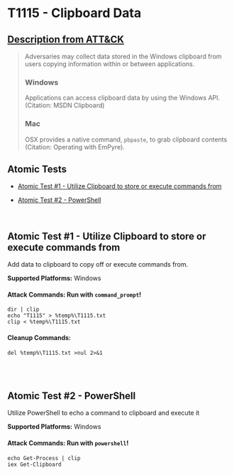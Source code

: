 # T1115 - Clipboard Data
## [Description from ATT&CK](https://attack.mitre.org/wiki/Technique/T1115)
<blockquote>Adversaries may collect data stored in the Windows clipboard from users copying information within or between applications. 

### Windows

Applications can access clipboard data by using the Windows API. (Citation: MSDN Clipboard) 

### Mac

OSX provides a native command, <code>pbpaste</code>, to grab clipboard contents  (Citation: Operating with EmPyre).</blockquote>

## Atomic Tests

- [Atomic Test #1 - Utilize Clipboard to store or execute commands from](#atomic-test-1---utilize-clipboard-to-store-or-execute-commands-from)

- [Atomic Test #2 - PowerShell](#atomic-test-2---powershell)


<br/>

## Atomic Test #1 - Utilize Clipboard to store or execute commands from
Add data to clipboard to copy off or execute commands from.

**Supported Platforms:** Windows





#### Attack Commands: Run with `command_prompt`! 
```
dir | clip
echo "T1115" > %temp%\T1115.txt
clip < %temp%\T1115.txt
```

#### Cleanup Commands:
```
del %temp%\T1115.txt >nul 2>&1
```





<br/>
<br/>

## Atomic Test #2 - PowerShell
Utilize PowerShell to echo a command to clipboard and execute it

**Supported Platforms:** Windows





#### Attack Commands: Run with `powershell`! 
```
echo Get-Process | clip
iex Get-Clipboard
```






<br/>
